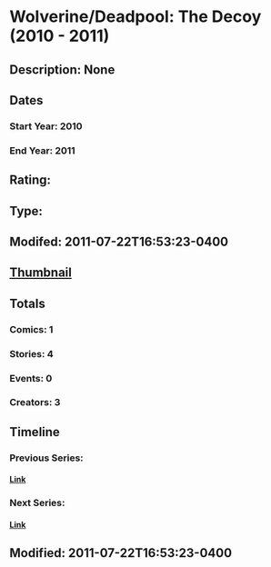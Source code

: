 # Wolverine/Deadpool: The Decoy (2010 - 2011)
## Description: None
## Dates
### Start Year: 2010
### End Year: 2011
## Rating: 
## Type: 
## Modifed: 2011-07-22T16:53:23-0400
## [Thumbnail](http://i.annihil.us/u/prod/marvel/i/mg/b/80/4d2e214bb5e0c.jpg)
## Totals
### Comics: 1
### Stories: 4
### Events: 0
### Creators: 3
## Timeline
### Previous Series: 
#### [Link]()
### Next Series: 
#### [Link]()
## Modified: 2011-07-22T16:53:23-0400